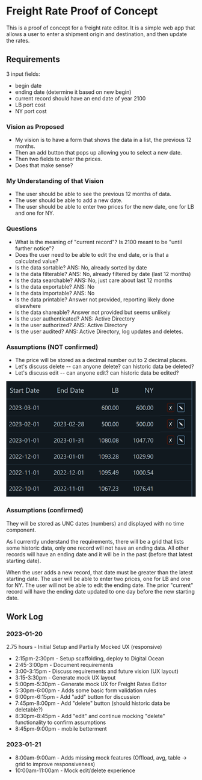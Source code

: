 # Freight Rate Proof of Concept

This is a proof of concept for a freight rate editor. It is a simple web app that allows a user to enter a shipment origin and destination, and then update the rates.

## Requirements

3 input fields:

* begin date
* ending date (determine it based on new begin)
* current record should have an end date of year 2100
* LB port cost
* NY port cost

### Vision as Proposed

* My vision is to have a form that shows the data in a list, the previous 12 months.
* Then an add button that pops up allowing you to select a new date.
* Then two fields to enter the prices.
* Does that make sense?

### My Understanding of that Vision

* The user should be able to see the previous 12 months of data.
* The user should be able to add a new date.
* The user should be able to enter two prices for the new date, one for LB and one for NY.

### Questions

* What is the meaning of "current record"?  Is 2100 meant to be "until further notice"?
* Does the user need to be able to edit the end date, or is that a calculated value?
* Is the data sortable? ANS: No, already sorted by date
* Is the data filterable? ANS: No, already filtered by date (last 12 months)
* Is the data searchable? ANS: No, just care about last 12 months
* Is the data exportable? ANS: No
* Is the data importable? ANS: No
* Is the data printable? Answer not provided, reporting likely done elsewhere
* Is the data shareable? Answer not provided but seems unlikely
* Is the user authenticated? ANS: Active Directory
* Is the user authorized? ANS: Active Directory
* Is the user audited? ANS: Active Directory, log updates and deletes.

### Assumptions (NOT confirmed)

* The price will be stored as a decimal number out to 2 decimal places.
* Let's discuss delete -- can anyone delete?  can historic data be deleted?
* Let's discuss edit -- can anyone edit?  can historic data be edited?

![My thought is we can delete anything that is not historical, for example, if the date is 1/20/2023 then only dates on or after can be deleted.](./assets/Screenshot%202023-01-20%20204844.png)

### Assumptions (confirmed)

They will be stored as UNC dates (numbers) and displayed with no time component.

As I currently understand the requirements, there will be a grid that lists some historic data, only one record will not have an ending data.  All other records will have an ending date and it will be in the past (before that latest starting date).

When the user adds a new record, that date must be greater than the latest starting date.  The user will be able to enter two prices, one for LB and one for NY.  The user will not be able to edit the ending date.  The prior "current" record will have the ending date updated to one day before the new starting date.

## Work Log

### 2023-01-20

2.75 hours - Initial Setup and Partially Mocked UX (responsive)

* 2:15pm-2:30pm - Setup scaffolding, deploy to Digital Ocean
* 2:45-3:00pm - Document requirements
* 3:00-3:15pm - Discuss requirements and future vision (UX layout)
* 3:15-3:30pm - Generate mock UX layout
* 5:00pm-5:30pm - Generate mock UX for Freight Rates Editor
* 5:30pm-6:00pm - Adds some basic form validation rules
* 6:00pm-6:15pm - Add "add" button for discussion
* 7:45pm-8:00pm - Add "delete" button (should historic data be deletable?)
* 8:30pm-8:45pm - Add "edit" and continue mocking "delete" functionality to confirm assumptions
* 8:45pm-9:00pm - mobile betterment

### 2023-01-21

* 8:00am-9:00am - Adds missing mock features (Offload, avg, table -> grid to improve responsiveness)
* 10:00am-11:00am - Mock edit/delete experience 
